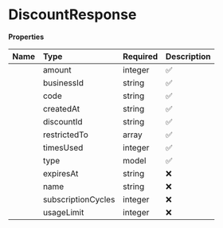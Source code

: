 # DiscountResponse



**Properties**

| Name | Type | Required | Description |
| :-------- | :----------| :----------| :----------|
    | amount | integer | ✅ | The discount amount. - If `discount_type` is `percentage`, this is in **basis points**   (e.g., 540 =\> 5.4%). - Otherwise, this is **USD cents** (e.g., 100 =\> `$1.00`). |
    | businessId | string | ✅ | The business this discount belongs to. |
    | code | string | ✅ | The discount code (up to 16 chars). |
    | createdAt | string | ✅ | Timestamp when the discount is created |
    | discountId | string | ✅ | The unique discount ID |
    | restrictedTo | array | ✅ | List of product IDs to which this discount is restricted. |
    | timesUsed | integer | ✅ | How many times this discount has been used. |
    | type | model | ✅ |  |
    | expiresAt | string | ❌ | Optional date/time after which discount is expired. |
    | name | string | ❌ | Name for the Discount |
    | subscriptionCycles | integer | ❌ | Number of subscription billing cycles this discount is valid for. If not provided, the discount will be applied indefinitely to all recurring payments related to the subscription. |
    | usageLimit | integer | ❌ | Usage limit for this discount, if any. |




<!-- This file was generated by liblab | https://liblab.com/ -->